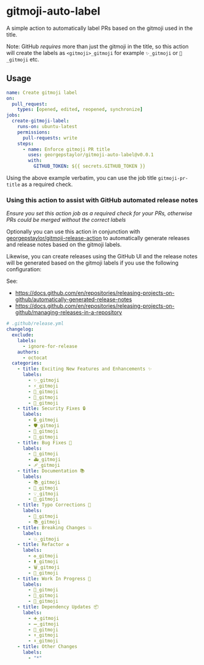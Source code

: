 # gitmoji-auto-label

A simple action to automatically label PRs based on the gitmoji used in the title.

Note: GitHub _requires_ more than just the gitmoji in the title, so this action will create the labels
as `<gitmoji>_gitmoji` for example `✨_gitmoji` or `🐛_gitmoji` etc.

## Usage
```yaml
name: Create gitmoji label
on:
  pull_request:
    types: [opened, edited, reopened, synchronize]
jobs:
  create-gitmoji-label:
    runs-on: ubuntu-latest
    permissions:
      pull-requests: write
    steps:
      - name: Enforce gitmoji PR title
        uses: georgepstaylor/gitmoji-auto-label@v0.0.1
        with:
          GITHUB_TOKEN: ${{ secrets.GITHUB_TOKEN }}
```

Using the above example verbatim, you can use the job title `gitmoji-pr-title` as a required check.

### Using this action to assist with GitHub automated release notes

_Ensure you set this action job as a required check for your PRs, otherwise PRs could be merged without the correct labels_

Optionally you can use this action in conjunction with [georgepstaylor/gitmoji-release-action](https://github.com/georgepstaylor/gitmoji-release-action) to automatically generate releases and release notes based on the gitmoji labels.

Likewise, you can create releases using the GitHub UI and the release notes will be generated based on the gitmoji labels if you use the following configuration:

See: 
- https://docs.github.com/en/repositories/releasing-projects-on-github/automatically-generated-release-notes
- https://docs.github.com/en/repositories/releasing-projects-on-github/managing-releases-in-a-repository

```yaml
# .github/release.yml
changelog:
  exclude:
    labels:
      - ignore-for-release
    authors:
      - octocat
  categories:
    - title: Exciting New Features and Enhancements ✨
      labels:
        - ✨_gitmoji
        - ⚡_gitmoji
        - 🚀_gitmoji
        - 🎉_gitmoji
        - 🥚_gitmoji
    - title: Security Fixes 🔒
      labels:
        - 🔒_gitmoji
        - 🛡️_gitmoji
        - 🛂_gitmoji
        - 🔐_gitmoji
    - title: Bug Fixes 🐛
      labels:
        - 🐛_gitmoji
        - 🚑_gitmoji
        - 🩹_gitmoji
    - title: Documentation 📚
      labels:
        - 📚_gitmoji
        - 📝_gitmoji
        - 💡_gitmoji
        - 📄_gitmoji
    - title: Typo Corrections 📝
      labels:
        - 📝_gitmoji
        - 📚_gitmoji
    - title: Breaking Changes 💥
      labels:
        - 💥_gitmoji
    - title: Refactor ♻️
      labels:
        - ♻️_gitmoji
        - ⚰️_gitmoji
        - 🗑️_gitmoji
        - 🚚_gitmoji
    - title: Work In Progress 🚧
      labels:
        - 🚧_gitmoji
        - 🍺_gitmoji
        - 💩_gitmoji
    - title: Dependency Updates 📦
      labels:
        - ➕_gitmoji
        - ➖_gitmoji
        - 📌_gitmoji
        - ⬆️_gitmoji
        - ⬇️_gitmoji
    - title: Other Changes
      labels:
        - "*"

```